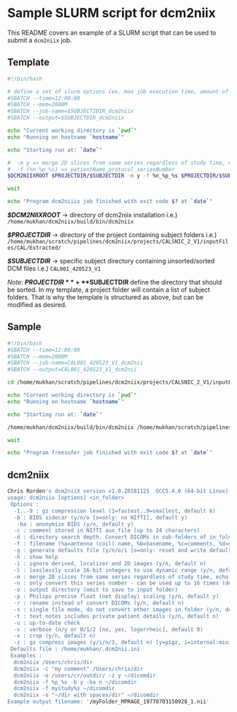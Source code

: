# Sample SLURM script for dcm2niix

This README covers an example of a SLURM script that can be used to submit a `dcm2niix` job. 

## Template

```bash
#!/bin/bash

# define a set of slurm options (ex. max job execution time, amount of memory job requires, job name, and job log)
#SBATCH --time=12:00:00
#SBATCH --mem=2000M
#SBATCH --job-name=$SUBJECTIDIR_dcm2niix
#SBATCH --output=$SUBJECTDIR_dcm2niix

echo "Current working directory is `pwd`"
echo "Running on hostname `hostname`"

echo "Starting run at: `date`"

#  -m y => merge 2D slices from same series regardless of study time, echo, coil, orientation, etc. (y/n, default n)
#  -f (%n_%p_%s) => patientName_protocol_seriesNumber
$DCM2NIIXROOT $PROJECTDIR/$SUBJECTDIR -m y -f %n_%p_%s $PROJECTDIR/$SUBJECTDIR

wait

echo "Program dcm2niiix job finished with exit code $? at `date`"
```

**_$DCM2NIIXROOT_** →  directory of  dcm2niix installation 
i.e.) `/home/mukhan/dcm2niix/build/bin/dcm2niix`

**_$PROJECTDIR_** →  directory  of the project  containing subject folders 
i.e.) `/home/mukhan/scratch/pipelines/dcm2niix/projects/CALSNIC_2_V1/inputFiles/CAL/Extracted/`

**_$SUBJECTDIR_** →  specific subject directory containing unsorted/sorted DCM files
i.e.) `CAL001_420523_V1`

_Note_: **$PROJECTDIR** + **$SUBJECTDIR**  define the directory that should be sorted. In my template, a project folder will contain a list of subject folders. That is why the template is structured as above, but can be modified as desired.

## Sample
```bash
#!/bin/bash
#SBATCH --time=12:00:00
#SBATCH --mem=2000M
#SBATCH --job-name=CAL001_420523_V1_dcm2nii
#SBATCH --output=CAL001_420523_V1_dcm2nii

cd /home/mukhan/scratch/pipelines/dcm2niix/projects/CALSNIC_2_V1/inputFiles/CAL/Extracted/CAL001_420523_V1

echo "Current working directory is `pwd`"
echo "Running on hostname `hostname`"

echo "Starting run at: `date`"

/home/mukhan/dcm2niix/build/bin/dcm2niix /home/mukhan/scratch/pipelines/dcm2niix/projects/CALSNIC_2_V1/inputFiles/CAL/Extracted/CAL001_420523_V1 -m y -f %n_%p_%s /home/mukhan/scratch/pipelines/dcm2niix/projects/CALSNIC_2_V1/inputFiles/CAL/Extracted/CAL001_420523_V1

wait

echo "Program freesufer job finished with exit code $? at `date`"
```

## dcm2niix

```bash
Chris Rorden's dcm2niiX version v1.0.20181125  GCC5.4.0 (64-bit Linux)
usage: dcm2niix [options] <in_folder>
 Options :
  -1..-9 : gz compression level (1=fastest..9=smallest, default 6)
  -b : BIDS sidecar (y/n/o [o=only: no NIfTI], default y)
   -ba : anonymize BIDS (y/n, default y)
  -c : comment stored in NIfTI aux_file (up to 24 characters)
  -d : directory search depth. Convert DICOMs in sub-folders of in_folder? (0..9, default 5)
  -f : filename (%a=antenna (coil) name, %b=basename, %c=comments, %d=description, %e=echo number, %f=folder name, %i=ID of patient, %j=seriesInstanceUID, %k=studyInstanceUID, %m=manufacturer, %n=name of patient, %p=protocol, %r=instance number, %s=series number, %t=time, %u=acquisition number, %v=vendor, %x=study ID; %z=sequence name; default '%f_%p_%t_%s')
  -g : generate defaults file (y/n/o/i [o=only: reset and write defaults; i=ignore: reset defaults], default n)
  -h : show help
  -i : ignore derived, localizer and 2D images (y/n, default n)
  -l : losslessly scale 16-bit integers to use dynamic range (y/n, default n)
  -m : merge 2D slices from same series regardless of study time, echo, coil, orientation, etc. (y/n, default n)
  -n : only convert this series number - can be used up to 16 times (default convert all)
  -o : output directory (omit to save to input folder)
  -p : Philips precise float (not display) scaling (y/n, default y)
  -r : rename instead of convert DICOMs (y/n, default n)
  -s : single file mode, do not convert other images in folder (y/n, default n)
  -t : text notes includes private patient details (y/n, default n)
  -u : up-to-date check
  -v : verbose (n/y or 0/1/2 [no, yes, logorrheic], default 0)
  -x : crop (y/n, default n)
  -z : gz compress images (y/i/n/3, default n) [y=pigz, i=internal:miniz, n=no, 3=no,3D]
 Defaults file : /home/mukhan/.dcm2nii.ini
 Examples :
  dcm2niix /Users/chris/dir
  dcm2niix -c "my comment" /Users/chris/dir
  dcm2niix -o /users/cr/outdir/ -z y ~/dicomdir
  dcm2niix -f %p_%s -b y -ba n ~/dicomdir
  dcm2niix -f mystudy%s ~/dicomdir
  dcm2niix -o "~/dir with spaces/dir" ~/dicomdir
Example output filename: '/myFolder_MPRAGE_19770703150928_1.nii'
```


